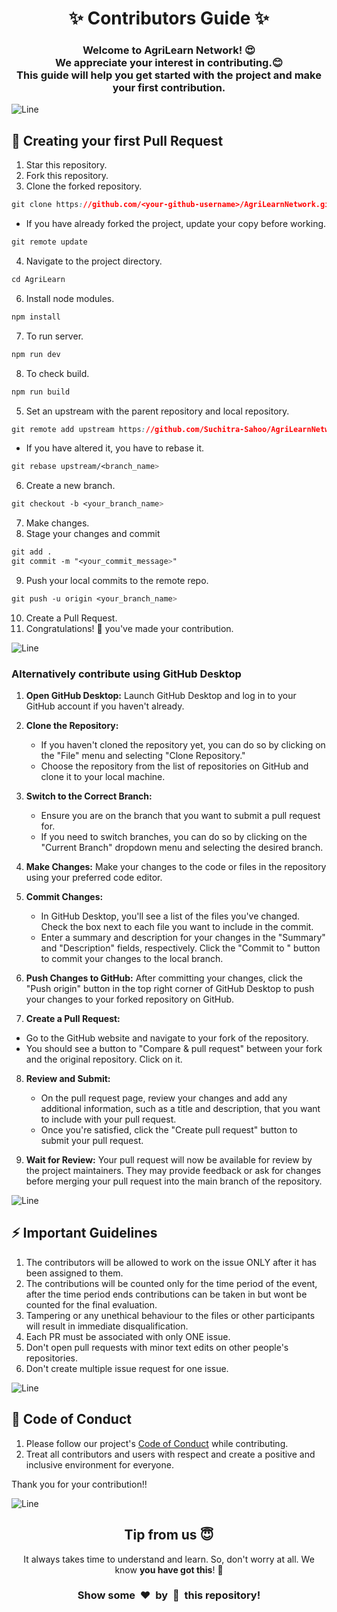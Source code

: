 <h1 align="center">✨ Contributors Guide ✨</h1>
<h3 align="center">Welcome to AgriLearn Network! 😍<br> We appreciate your interest in contributing.😊 <br>This guide will help you get started with the project and make your first contribution.</h3>

![Line](https://user-images.githubusercontent.com/85225156/171937799-8fc9e255-9889-4642-9c92-6df85fb86e82.gif)

<h2>🌟 Creating your first Pull Request</h2>

1. Star this repository.
2. Fork this repository.
3. Clone the forked repository.
```css
git clone https://github.com/<your-github-username>/AgriLearnNetwork.git
```
- If you have already forked the project, update your copy before working.
```css
git remote update
```
4. Navigate to the project directory.
```py
cd AgriLearn
```
6. Install node modules.
```css
npm install 
```
7. To run server.
```css
npm run dev
```
8. To check build.
```css
npm run build
```
5. Set an upstream with the parent repository and local repository.
```css
git remote add upstream https://github.com/Suchitra-Sahoo/AgriLearnNetwork.git
```
- If you have altered it, you have to rebase it.
```css
git rebase upstream/<branch_name>
```
6. Create a new branch.
```css
git checkout -b <your_branch_name>
```
7. Make changes.
8. Stage your changes and commit
```css
git add .
git commit -m "<your_commit_message>"
```
9. Push your local commits to the remote repo.
```css
git push -u origin <your_branch_name>
```
10. Create a Pull Request.
11. Congratulations! 🎉 you've made your contribution.

![Line](https://user-images.githubusercontent.com/85225156/171937799-8fc9e255-9889-4642-9c92-6df85fb86e82.gif)

### Alternatively contribute using GitHub Desktop

1. **Open GitHub Desktop:**
   Launch GitHub Desktop and log in to your GitHub account if you haven't already.

2. **Clone the Repository:**
   - If you haven't cloned the repository yet, you can do so by clicking on the "File" menu and selecting "Clone Repository."
   - Choose the repository from the list of repositories on GitHub and clone it to your local machine.

3. **Switch to the Correct Branch:**
   - Ensure you are on the branch that you want to submit a pull request for.
   - If you need to switch branches, you can do so by clicking on the "Current Branch" dropdown menu and selecting the desired branch.

4. **Make Changes:**
   Make your changes to the code or files in the repository using your preferred code editor.

5. **Commit Changes:**
   - In GitHub Desktop, you'll see a list of the files you've changed. Check the box next to each file you want to include in the commit.
   - Enter a summary and description for your changes in the "Summary" and "Description" fields, respectively. Click the "Commit to <branch-name>" button to commit your changes to the local branch.

6. **Push Changes to GitHub:**
   After committing your changes, click the "Push origin" button in the top right corner of GitHub Desktop to push your changes to your forked repository on GitHub.

7. **Create a Pull Request:**
  - Go to the GitHub website and navigate to your fork of the repository.
  - You should see a button to "Compare & pull request" between your fork and the original repository. Click on it.

8. **Review and Submit:**
   - On the pull request page, review your changes and add any additional information, such as a title and description, that you want to include with your pull request.
   - Once you're satisfied, click the "Create pull request" button to submit your pull request.

9. **Wait for Review:**
    Your pull request will now be available for review by the project maintainers. They may provide feedback or ask for changes before merging your pull request into the main branch of the repository.

![Line](https://user-images.githubusercontent.com/85225156/171937799-8fc9e255-9889-4642-9c92-6df85fb86e82.gif)

<h2>⚡ Important Guidelines</h2>
<ol>
  <li>The contributors will be allowed to work on the issue ONLY after it has been assigned to them.</li>
  <li>The contributions will be counted only for the time period of the event, after the time period ends contributions can be taken in but wont be counted for the final evaluation.</li>
  <li>Tampering or any unethical behaviour to the files or other participants will result in immediate disqualification.</li>
  <li>Each PR must be associated with only ONE issue.</li>
  <li>Don't open pull requests with minor text edits on other people's repositories.</li>
  <li>Don't create multiple issue request for one issue.</li>
</ol>

![Line](https://user-images.githubusercontent.com/85225156/171937799-8fc9e255-9889-4642-9c92-6df85fb86e82.gif)

<h2>🌟 Code of Conduct</h2>

1. Please follow our project's [Code of Conduct](https://github.com/Suchitra-Sahoo/AgriLearnNetwork/blob/main/CODE_OF_CONDUCT.md) while contributing.
2. Treat all contributors and users with respect and create a positive and inclusive environment for everyone.</p>


Thank you for your contribution!!

![Line](https://user-images.githubusercontent.com/85225156/171937799-8fc9e255-9889-4642-9c92-6df85fb86e82.gif)

<h2 align="center">Tip from us 😇</h1>
<p align="center">It always takes time to understand and learn. So, don't worry at all. We know <b>you have got this</b>! 💪</p>
<h3 align="center">Show some &nbsp;❤️&nbsp; by &nbsp;🌟&nbsp; this repository!</h3>
